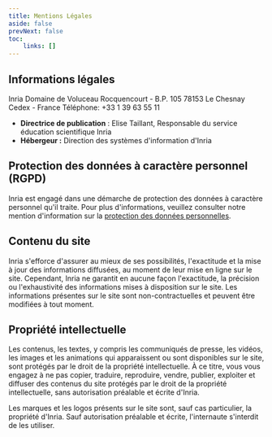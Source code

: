 ```yaml
---
title: Mentions Légales
aside: false
prevNext: false
toc:
    links: []
---
```


## Informations légales

Inria Domaine de Voluceau Rocquencourt - B.P. 105 78153 Le Chesnay Cedex - France Téléphone: +33 1 39 63 55 11

*   **Directrice de publication** : Elise Taillant, Responsable du service éducation scientifique Inria
*   **Hébergeur :** Direction des systèmes d'information d'Inria

## Protection des données à caractère personnel (RGPD)


Inria est engagé dans une démarche de protection des données à caractère personnel qu'il traite. Pour plus d'informations, veuillez consulter notre mention d'information sur la [protection des données personnelles](./privacy.md).

## Contenu du site


Inria s'efforce d'assurer au mieux de ses possibilités, l'exactitude et la mise à jour des informations diffusées, au moment de leur mise en ligne sur le site. Cependant, Inria ne garantit en aucune façon l'exactitude, la précision ou l'exhaustivité des informations mises à disposition sur le site. Les informations présentes sur le site sont non-contractuelles et peuvent être modifiées à tout moment.

Propriété intellectuelle
------------------------

Les contenus, les textes, y compris les communiqués de presse, les vidéos, les images et les animations qui apparaissent ou sont disponibles sur le site, sont protégés par le droit de la propriété intellectuelle. À ce titre, vous vous engagez à ne pas copier, traduire, reproduire, vendre, publier, exploiter et diffuser des contenus du site protégés par le droit de la propriété intellectuelle, sans autorisation préalable et écrite d'Inria.

Les marques et les logos présents sur le site sont, sauf cas particulier, la propriété d'Inria. Sauf autorisation préalable et écrite, l'internaute s'interdit de les utiliser.
